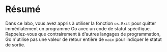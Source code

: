 # Résumé

Dans ce labo, vous avez appris à utiliser la fonction `os.Exit` pour quitter immédiatement un programme Go avec un code de statut spécifique. Rappelez-vous que contrairement à d'autres langages de programmation, Go n'utilise pas une valeur de retour entière de `main` pour indiquer le statut de sortie.
